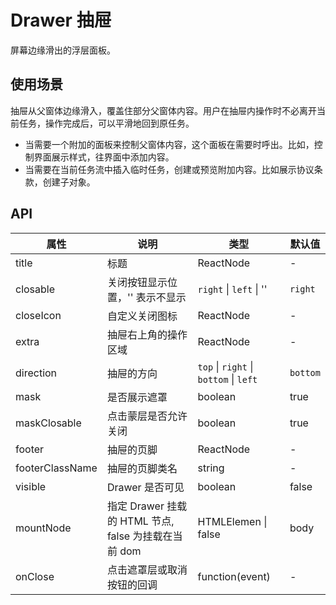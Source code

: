 # Drawer 抽屉
屏幕边缘滑出的浮层面板。

## 使用场景
抽屉从父窗体边缘滑入，覆盖住部分父窗体内容。用户在抽屉内操作时不必离开当前任务，操作完成后，可以平滑地回到原任务。
- 当需要一个附加的面板来控制父窗体内容，这个面板在需要时呼出。比如，控制界面展示样式，往界面中添加内容。
- 当需要在当前任务流中插入临时任务，创建或预览附加内容。比如展示协议条款，创建子对象。

## API
属性 | 说明 | 类型 | 默认值
---|---|---|---
title | 标题 | ReactNode | -
closable | 关闭按钮显示位置，'' 表示不显示 | `right` \| `left` \| '' | `right`
closeIcon | 自定义关闭图标 | ReactNode | -
extra | 抽屉右上角的操作区域 | ReactNode | -
direction | 抽屉的方向 | `top` \| `right` \| `bottom` \| `left` | `bottom`
mask | 是否展示遮罩 | boolean | true
maskClosable | 点击蒙层是否允许关闭 | boolean | true
footer | 抽屉的页脚 | ReactNode | -
footerClassName | 抽屉的页脚类名 | string | -
visible | Drawer 是否可见 | boolean | false
mountNode | 指定 Drawer 挂载的 HTML 节点, false 为挂载在当前 dom | HTMLElemen \| false | body
onClose | 点击遮罩层或取消按钮的回调 | function(event) | -
